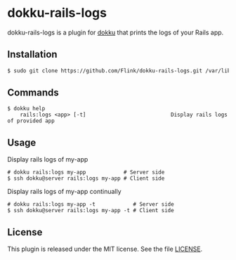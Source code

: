 # dokku-rails-logs

dokku-rails-logs is a plugin for [dokku][dokku] that prints the logs of your Rails app.

## Installation

```sh
$ sudo git clone https://github.com/Flink/dokku-rails-logs.git /var/lib/dokku/plugins/rails-logs
```

## Commands

```
$ dokku help
    rails:logs <app> [-t]                           Display rails logs of provided app
```

## Usage

Display rails logs of my-app
```
# dokku rails:logs my-app            # Server side
$ ssh dokku@server rails:logs my-app # Client side
```

Display rails logs of my-app continually
```
# dokku rails:logs my-app -t            # Server side
$ ssh dokku@server rails:logs my-app -t # Client side
```

## License

This plugin is released under the MIT license. See the file [LICENSE](LICENSE).

[dokku]: https://github.com/progrium/dokku
